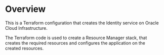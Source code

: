 # Overview
This is a Terraform configuration that creates the Identity service on Oracle Cloud Infrastructure.

The Terraform code is used to create a Resource Manager stack, that creates the required resources and configures the application on the created resources.